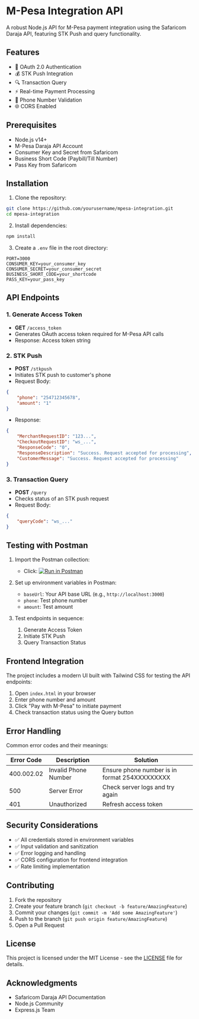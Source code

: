 # M-Pesa Integration API

A robust Node.js API for M-Pesa payment integration using the Safaricom Daraja API, featuring STK Push and query functionality.

## Features

- 🔐 OAuth 2.0 Authentication
- 💰 STK Push Integration
- 🔍 Transaction Query
- ⚡ Real-time Payment Processing
- 📱 Phone Number Validation
- 🌐 CORS Enabled

## Prerequisites

- Node.js v14+
- M-Pesa Daraja API Account
- Consumer Key and Secret from Safaricom
- Business Short Code (Paybill/Till Number)
- Pass Key from Safaricom

## Installation

1. Clone the repository:
```bash
git clone https://github.com/yourusername/mpesa-integration.git
cd mpesa-integration
```

2. Install dependencies:
```bash
npm install
```

3. Create a `.env` file in the root directory:
```env
PORT=3000
CONSUMER_KEY=your_consumer_key
CONSUMER_SECRET=your_consumer_secret
BUSINESS_SHORT_CODE=your_shortcode
PASS_KEY=your_pass_key
```

## API Endpoints

### 1. Generate Access Token
- **GET** `/access_token`
- Generates OAuth access token required for M-Pesa API calls
- Response: Access token string

### 2. STK Push
- **POST** `/stkpush`
- Initiates STK push to customer's phone
- Request Body:
```json
{
    "phone": "254712345678",
    "amount": "1"
}
```
- Response:
```json
{
    "MerchantRequestID": "123...",
    "CheckoutRequestID": "ws_...",
    "ResponseCode": "0",
    "ResponseDescription": "Success. Request accepted for processing",
    "CustomerMessage": "Success. Request accepted for processing"
}
```

### 3. Transaction Query
- **POST** `/query`
- Checks status of an STK push request
- Request Body:
```json
{
    "queryCode": "ws_..."
}
```

## Testing with Postman

1. Import the Postman collection:
   - Click: [![Run in Postman](https://run.pstmn.io/button.svg)](your_postman_collection_link)

2. Set up environment variables in Postman:
   - `baseUrl`: Your API base URL (e.g., `http://localhost:3000`)
   - `phone`: Test phone number
   - `amount`: Test amount

3. Test endpoints in sequence:
   1. Generate Access Token
   2. Initiate STK Push
   3. Query Transaction Status

## Frontend Integration

The project includes a modern UI built with Tailwind CSS for testing the API endpoints:

1. Open `index.html` in your browser
2. Enter phone number and amount
3. Click "Pay with M-Pesa" to initiate payment
4. Check transaction status using the Query button

## Error Handling

Common error codes and their meanings:

| Error Code | Description | Solution |
|------------|-------------|----------|
| 400.002.02 | Invalid Phone Number | Ensure phone number is in format 254XXXXXXXXX |
| 500 | Server Error | Check server logs and try again |
| 401 | Unauthorized | Refresh access token |

## Security Considerations

- ✅ All credentials stored in environment variables
- ✅ Input validation and sanitization
- ✅ Error logging and handling
- ✅ CORS configuration for frontend integration
- ✅ Rate limiting implementation

## Contributing

1. Fork the repository
2. Create your feature branch (`git checkout -b feature/AmazingFeature`)
3. Commit your changes (`git commit -m 'Add some AmazingFeature'`)
4. Push to the branch (`git push origin feature/AmazingFeature`)
5. Open a Pull Request

## License

This project is licensed under the MIT License - see the [LICENSE](LICENSE) file for details.

## Acknowledgments

- Safaricom Daraja API Documentation
- Node.js Community
- Express.js Team 